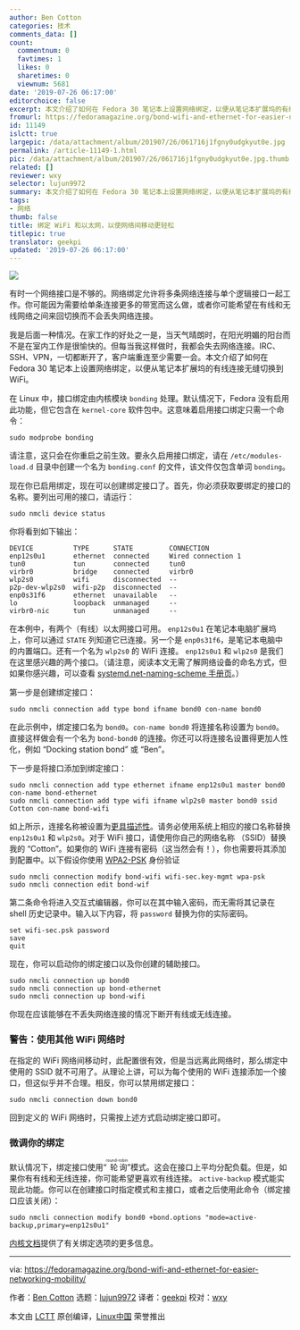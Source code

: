 ```yaml
---
author: Ben Cotton
categories: 技术
comments_data: []
count:
  commentnum: 0
  favtimes: 1
  likes: 0
  sharetimes: 0
  viewnum: 5681
date: '2019-07-26 06:17:00'
editorchoice: false
excerpt: 本文介绍了如何在 Fedora 30 笔记本上设置网络绑定，以便从笔记本扩展坞的有线连接无缝切换到 WiFi。
fromurl: https://fedoramagazine.org/bond-wifi-and-ethernet-for-easier-networking-mobility/
id: 11149
islctt: true
largepic: /data/attachment/album/201907/26/061716j1fgny0udgkyut0e.jpg
permalink: /article-11149-1.html
pic: /data/attachment/album/201907/26/061716j1fgny0udgkyut0e.jpg.thumb.jpg
related: []
reviewer: wxy
selector: lujun9972
summary: 本文介绍了如何在 Fedora 30 笔记本上设置网络绑定，以便从笔记本扩展坞的有线连接无缝切换到 WiFi。
tags:
- 网络
thumb: false
title: 绑定 WiFi 和以太网，以使网络间移动更轻松
titlepic: true
translator: geekpi
updated: '2019-07-26 06:17:00'
---
```


![](/data/attachment/album/201907/26/061716j1fgny0udgkyut0e.jpg)


有时一个网络接口是不够的。网络绑定允许将多条网络连接与单个逻辑接口一起工作。你可能因为需要给单条连接更多的带宽而这么做，或者你可能希望在有线和无线网络之间来回切换而不会丢失网络连接。


我是后面一种情况。在家工作的好处之一是，当天气晴朗时，在阳光明媚的阳台而不是在室内工作是很愉快的。但每当我这样做时，我都会失去网络连接。IRC、SSH、VPN，一切都断开了，客户端重连至少需要一会。本文介绍了如何在 Fedora 30 笔记本上设置网络绑定，以便从笔记本扩展坞的有线连接无缝切换到 WiFi。


在 Linux 中，接口绑定由内核模块 `bonding` 处理。默认情况下，Fedora 没有启用此功能，但它包含在 `kernel-core` 软件包中。这意味着启用接口绑定只需一个命令：



```
sudo modprobe bonding
```

请注意，这只会在你重启之前生效。要永久启用接口绑定，请在 `/etc/modules-load.d` 目录中创建一个名为 `bonding.conf` 的文件，该文件仅包含单词 `bonding`。


现在你已启用绑定，现在可以创建绑定接口了。首先，你必须获取要绑定的接口的名称。要列出可用的接口，请运行：



```
sudo nmcli device status
```

你将看到如下输出：



```
DEVICE          TYPE      STATE         CONNECTION
enp12s0u1       ethernet  connected     Wired connection 1
tun0            tun       connected     tun0
virbr0          bridge    connected     virbr0
wlp2s0          wifi      disconnected  --
p2p-dev-wlp2s0  wifi-p2p  disconnected  --
enp0s31f6       ethernet  unavailable   --
lo              loopback  unmanaged     --
virbr0-nic      tun       unmanaged     --
```

在本例中，有两个（有线）以太网接口可用。 `enp12s0u1` 在笔记本电脑扩展坞上，你可以通过 `STATE` 列知道它已连接。另一个是 `enp0s31f6`，是笔记本电脑中的内置端口。还有一个名为 `wlp2s0` 的 WiFi 连接。 `enp12s0u1` 和 `wlp2s0` 是我们在这里感兴趣的两个接口。（请注意，阅读本文无需了解网络设备的命名方式，但如果你感兴趣，可以查看 [systemd.net-naming-scheme 手册页](https://www.freedesktop.org/software/systemd/man/systemd.net-naming-scheme.html)。）


第一步是创建绑定接口：



```
sudo nmcli connection add type bond ifname bond0 con-name bond0
```

在此示例中，绑定接口名为 `bond0`。`con-name bond0` 将连接名称设置为 `bond0`。直接这样做会有一个名为 `bond-bond0` 的连接。你还可以将连接名设置得更加人性化，例如 “Docking station bond” 或 “Ben”。


下一步是将接口添加到绑定接口：



```
sudo nmcli connection add type ethernet ifname enp12s0u1 master bond0 con-name bond-ethernet
sudo nmcli connection add type wifi ifname wlp2s0 master bond0 ssid Cotton con-name bond-wifi
```

如上所示，连接名称被设置为[更具描述性](https://en.wikipedia.org/wiki/Master/slave_(technology)#Terminology_concerns)。请务必使用系统上相应的接口名称替换 `enp12s0u1` 和 `wlp2s0`。对于 WiFi 接口，请使用你自己的网络名称 （SSID）替换我的 “Cotton”。如果你的 WiFi 连接有密码（这当然会有！），你也需要将其添加到配置中。以下假设你使用 [WPA2-PSK](https://en.wikipedia.org/wiki/Wi-Fi_Protected_Access#Target_users_(authentication_key_distribution)) 身份验证



```
sudo nmcli connection modify bond-wifi wifi-sec.key-mgmt wpa-psk
sudo nmcli connection edit bond-wif
```

第二条命令将进入交互式编辑器，你可以在其中输入密码，而无需将其记录在 shell 历史记录中。输入以下内容，将 `password` 替换为你的实际密码。



```
set wifi-sec.psk password
save
quit
```

现在，你可以启动你的绑定接口以及你创建的辅助接口。



```
sudo nmcli connection up bond0
sudo nmcli connection up bond-ethernet
sudo nmcli connection up bond-wifi
```

你现在应该能够在不丢失网络连接的情况下断开有线或无线连接。


### 警告：使用其他 WiFi 网络时


在指定的 WiFi 网络间移动时，此配置很有效，但是当远离此网络时，那么绑定中使用的 SSID 就不可用了。从理论上讲，可以为每个使用的 WiFi 连接添加一个接口，但这似乎并不合理。相反，你可以禁用绑定接口：



```
sudo nmcli connection down bond0
```

回到定义的 WiFi 网络时，只需按上述方式启动绑定接口即可。


### 微调你的绑定


默认情况下，绑定接口使用“<ruby> 轮询 <rt>  round-robin </rt></ruby>”模式。这会在接口上平均分配负载。但是，如果你有有线和无线连接，你可能希望更喜欢有线连接。 `active-backup` 模式能实现此功能。你可以在创建接口时指定模式和主接口，或者之后使用此命令（绑定接口应该关闭）：



```
sudo nmcli connection modify bond0 +bond.options "mode=active-backup,primary=enp12s0u1"
```

[内核文档](https://www.kernel.org/doc/Documentation/networking/bonding.txt)提供了有关绑定选项的更多信息。




---


via: <https://fedoramagazine.org/bond-wifi-and-ethernet-for-easier-networking-mobility/>


作者：[Ben Cotton](https://fedoramagazine.org/author/bcotton/) 选题：[lujun9972](https://github.com/lujun9972) 译者：[geekpi](https://github.com/geekpi) 校对：[wxy](https://github.com/wxy)


本文由 [LCTT](https://github.com/LCTT/TranslateProject) 原创编译，[Linux中国](https://linux.cn/) 荣誉推出
